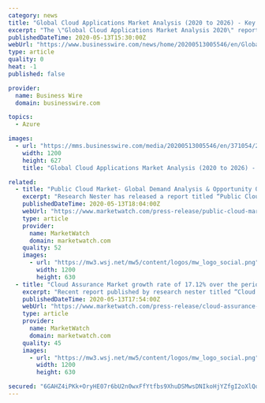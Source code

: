 ```yaml
---
category: news
title: "Global Cloud Applications Market Analysis (2020 to 2026) - Key Players Include Google, Oracle & Adobe Among Others - ResearchAndMarkets.com"
excerpt: "The \"Global Cloud Applications Market Analysis 2020\" report has been added to ResearchAndMarkets.com's offering. The Global Cloud Applications market is expected to reach $472.92 billion by 2026 growing at a CAGR of 17."
publishedDateTime: 2020-05-13T15:30:00Z
webUrl: "https://www.businesswire.com/news/home/20200513005546/en/Global-Cloud-Applications-Market-Analysis-2020-2026"
type: article
quality: 0
heat: -1
published: false

provider:
  name: Business Wire
  domain: businesswire.com

topics:
  - Azure

images:
  - url: "https://mms.businesswire.com/media/20200513005546/en/371054/23/ResearchAndMarkets_800px.jpg"
    width: 1200
    height: 627
    title: "Global Cloud Applications Market Analysis (2020 to 2026) - Key Players Include Google, Oracle & Adobe Among Others - ResearchAndMarkets.com"

related:
  - title: "Public Cloud Market- Global Demand Analysis & Opportunity Outlook 2023 / CAGR of Around 23%"
    excerpt: "Research Nester has released a report titled “Public Cloud Market – Global Demand Analysis & Opportunity Outlook 2023″which also includes some of the prominent market analyzing parameters such as industry growth drivers,"
    publishedDateTime: 2020-05-13T18:04:00Z
    webUrl: "https://www.marketwatch.com/press-release/public-cloud-market--global-demand-analysis-opportunity-outlook-2023-cagr-of-around-23-2020-05-13"
    type: article
    provider:
      name: MarketWatch
      domain: marketwatch.com
    quality: 52
    images:
      - url: "https://mw3.wsj.net/mw5/content/logos/mw_logo_social.png"
        width: 1200
        height: 630
  - title: "Cloud Assurance Market growth rate of 17.12% over the period 2015-2023 / reached USD 3.55 Billion in 2013"
    excerpt: "Recent report published by research nester titled “Cloud Assurance Market: Global Demand Analysis & Opportunity"
    publishedDateTime: 2020-05-13T17:54:00Z
    webUrl: "https://www.marketwatch.com/press-release/cloud-assurance-market-growth-rate-of-1712-over-the-period-2015-2023-reached-usd-355-billion-in-2013-2020-05-13"
    type: article
    provider:
      name: MarketWatch
      domain: marketwatch.com
    quality: 45
    images:
      - url: "https://mw3.wsj.net/mw5/content/logos/mw_logo_social.png"
        width: 1200
        height: 630

secured: "6GAHZ4iPKk+OryHE07r6bU2n0wxFfYtfbs9XhuDSMwsDNIkoHjYZfgI2oXlQo6/8BQq1iV+0AG+rtZ/5OVg031gsE4KqHn3JUv6JQ6UnROQmOlENNGvX3Oax1dszBb8FhjE2tPquw9RWOddzbsGej17crPglhXUyi8DZUrLh8639VIXKJ9tDkFxgAcL0WCjvhMw+zeWxvG2SkLrs9OR9FnsoUBcW+ubBeeQSrH0UpRm66NcqtcDlj3FjoNaRERj+DH5BsH3N+rfMsuC/4nLSGgDvrt3Q5yunaR+lxtNBrz9pu+jxQJ0qkcVI4rH45ku/vBBmiZF+EXbNp3EjMUSguwNjETVV+6IQBKKrGyXXkF0KumpMnxF/5rkh9V2T+Mhdexqd1kPKQSKf+tq2Ev7oks0ZyJWpv2Xgbuggz1J8egXvONgfXUhIhdZKgArFyI0KNSzbWCOduzp28leMdUyUOan6hddZY3huXXBeRpo8lsY=;KJ+i6s4v9FRMp526ROWiJQ=="
---
```


